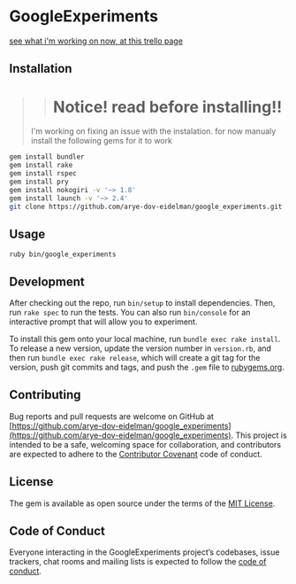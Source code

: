 # GoogleExperiments

[see what i'm working on now, at this trello page](https://trello.com/b/PQYP8nkc/cli-project)

## Installation

>> # Notice! read before installing!!
> I'm working on fixing an issue with the instalation. for now manualy install the following gems for it to work

```bash
gem install bundler
gem install rake
gem install rspec
gem install pry
gem install nokogiri -v '~> 1.8'
gem install launch -v '~> 2.4'
git clone https://github.com/arye-dov-eidelman/google_experiments.git
```

## Usage

    ruby bin/google_experiments

## Development

After checking out the repo, run `bin/setup` to install dependencies. Then, run `rake spec` to run the tests. You can also run `bin/console` for an interactive prompt that will allow you to experiment.

To install this gem onto your local machine, run `bundle exec rake install`. To release a new version, update the version number in `version.rb`, and then run `bundle exec rake release`, which will create a git tag for the version, push git commits and tags, and push the `.gem` file to [rubygems.org](https://rubygems.org).

## Contributing

Bug reports and pull requests are welcome on GitHub at [https://github.com/arye-dov-eidelman/google_experiments](https://github.com/arye-dov-eidelman/google_experiments). This project is intended to be a safe, welcoming space for collaboration, and contributors are expected to adhere to the [Contributor Covenant](http://contributor-covenant.org) code of conduct.

## License

The gem is available as open source under the terms of the [MIT License](https://opensource.org/licenses/MIT).

## Code of Conduct

Everyone interacting in the GoogleExperiments project’s codebases, issue trackers, chat rooms and mailing lists is expected to follow the [code of conduct](https://github.com/arye-dov-eidelman/google_experiments/blob/master/CODE_OF_CONDUCT.md).
